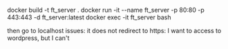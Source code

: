 docker build -t ft_server .
docker run -it --name ft_server -p 80:80 -p 443:443 -d ft_server:latest
docker exec -it ft_server bash

then go to localhost
issues:
it does not redirect to https:
I want to access to wordpress, but I can't
